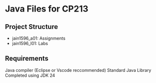 # Java Files for CP213

## Project Structure
  - jain1596_a01: Assignments
  - jain1596_l01: Labs

## Requirements
Java compiler (Eclipse or Vscode reccommended) 
Standard Java Library 
Completed using JDK 24
